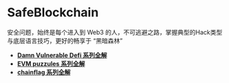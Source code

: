 # SafeBlockchain

安全问题，始终是每个进入到 Web3 的人，不可逃避之路，掌握典型的Hack类型与底层语言技巧，更好的畅享于 “黑暗森林”

+ **[Damn Vulnerable Defi 系列全解](./DamnVulnerableDefi)**
+ **[EVM puzzules 系列全解]()**
+ **[chainflag 系列全解]()**

